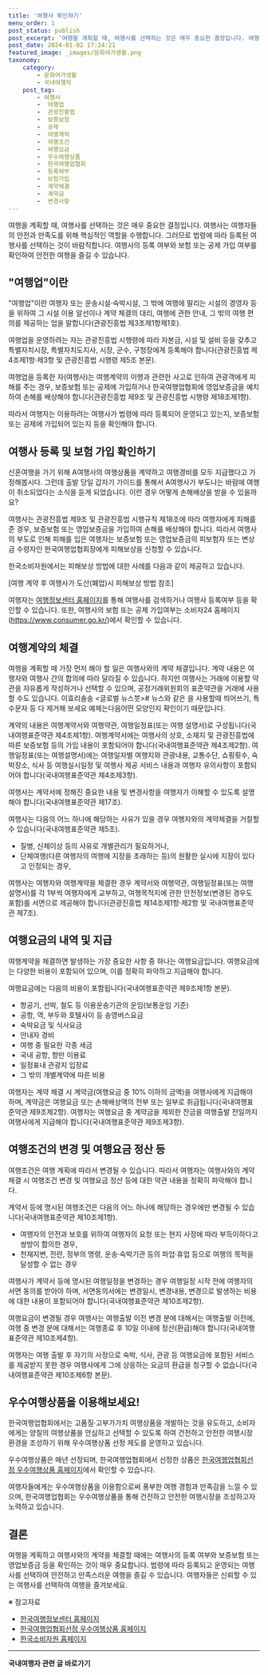 ```yaml
---
title: '여행사 확인하기'
menu_order: 1
post_status: publish
post_excerpt: '여행을 계획할 때, 여행사를 선택하는 것은 매우 중요한 결정입니다. 여행사는 여행자들의 안전과 만족도를 위해 핵심적인 역할을 수행합니다. 그러므로 법령에 따라 등록된 여행사를 선택하는 것이 바람직합니다. 여행사의 등록 여부와 보험 또는 공제 가입 여부를 확인하여 안전한 여행을 즐길 수 있습니다.'
post_date: 2024-01-02 17:24:21
featured_image: _images/문화여가생활.png
taxonomy:
    category:
        - 문화여가생활
        - 국내여행자
    post_tag:
        - 여행사
        -  여행업
        -  관광진흥법
        -  보증보험
        -  공제
        -  여행계약
        -  여행조건
        -  여행요금
        -  우수여행상품
        -  한국여행업협회
        -  등록여부
        -  보험가입
        -  계약체결
        -  계약금
        -  변경사항
---
```



여행을 계획할 때, 여행사를 선택하는 것은 매우 중요한 결정입니다. 여행사는 여행자들의 안전과 만족도를 위해 핵심적인 역할을 수행합니다. 그러므로 법령에 따라 등록된 여행사를 선택하는 것이 바람직합니다. 여행사의 등록 여부와 보험 또는 공제 가입 여부를 확인하여 안전한 여행을 즐길 수 있습니다.

## "여행업"이란

"여행업"이란 여행자 또는 운송시설·숙박시설, 그 밖에 여행에 딸리는 시설의 경영자 등을 위하여 그 시설 이용 알선이나 계약 체결의 대리, 여행에 관한 안내, 그 밖의 여행 편의를 제공하는 업을 말합니다(관광진흥법 제3조제1항제1호).

여행업을 운영하려는 자는 관광진흥법 시행령에 따라 자본금, 시설 및 설비 등을 갖추고 특별자치시장, 특별자치도지사, 시장, 군수, 구청장에게 등록해야 합니다(관광진흥법 제4조제1항·제3항 및 관광진흥법 시행령 제5조 본문).

여행업을 등록한 자(여행사)는 여행계약의 이행과 관련한 사고로 인하여 관광객에게 피해를 주는 경우, 보증보험 또는 공제에 가입하거나 한국여행업협회에 영업보증금을 예치하여 손해를 배상해야 합니다(관광진흥법 제9조 및 관광진흥법 시행령 제18조제1항).

따라서 여행자는 이용하려는 여행사가 법령에 따라 등록되어 운영되고 있는지, 보증보험 또는 공제에 가입되어 있는지 등을 확인해야 합니다.

## 여행사 등록 및 보험 가입 확인하기

신혼여행을 가기 위해 A여행사의 여행상품을 계약하고 여행경비를 모두 지급했다고 가정해봅시다. 그런데 출발 당일 갑자기 가이드를 통해서 A여행사가 부도나는 바람에 여행이 취소되었다는 소식을 듣게 되었습니다. 이런 경우 어떻게 손해배상을 받을 수 있을까요?

여행사는 관광진흥법 제9조 및 관광진흥법 시행규칙 제18조에 따라 여행자에게 피해를 준 경우, 보증보험 또는 영업보증금을 가입하여 손해를 배상해야 합니다. 따라서 여행사의 부도로 인해 피해를 입은 여행자는 보증보험 또는 영업보증금의 피보험자 또는 변상금 수령자인 한국여행업협회장에게 피해보상을 신청할 수 있습니다.

한국소비자원에서는 피해보상 방법에 대한 사례를 다음과 같이 제공하고 있습니다.

[여행 계약 후 여행사가 도산(폐업)시 피해보상 방법 참조]

여행자는 [여행정보센터 홈페이지](http://www.tourinfo.or.kr/)를 통해 여행사를 검색하거나 여행사 등록여부 등을 확인할 수 있습니다. 또한, 여행사의 보험 또는 공제 가입여부는 소비자24 홈페이지(https://www.consumer.go.kr/)에서 확인할 수 있습니다.

## 여행계약의 체결

여행을 계획할 때 가장 먼저 해야 할 일은 여행사와의 계약 체결입니다. 계약 내용은 여행자와 여행사 간의 합의에 따라 달라질 수 있습니다. 하지만 여행사는 거래에 이용할 약관을 자유롭게 작성하거나 선택할 수 있으며, 공정거래위원회의 표준약관을 거래에 사용할 수도 있습니다. 이효리솔송 <글로벌 뉴스붓># 뉴스와 같은  을 사용할때 띄어쓰기, 특수문자 등 다 제거해 보세요 예제는다음어떤 모양인지 확인이기 때문입니다.

계약의 내용은 여행계약서와 여행약관, 여행일정표(또는 여행 설명서)로 구성됩니다(국내여행표준약관 제4조제1항). 여행계약서에는 여행사의 상호, 소재지 및 관광진흥법에 따른 보증보험 등의 가입 내용이 포함되어야 합니다(국내여행표준약관 제4조제2항). 여행일정표(또는 여행설명서)에는 여행일자별 여행지와 관광내용, 교통수단, 쇼핑횟수, 숙박장소, 식사 등 여행실시일정 및 여행사 제공 서비스 내용과 여행자 유의사항이 포함되어야 합니다(국내여행표준약관 제4조제3항).

여행사는 계약서에 정해진 중요한 내용 및 변경사항을 여행자가 이해할 수 있도록 설명해야 합니다(국내여행표준약관 제17조). 

여행사는 다음의 어느 하나에 해당하는 사유가 있을 경우 여행자와의 계약체결을 거절할 수 있습니다(국내여행표준약관 제5조).
- 질병, 신체이상 등의 사유로 개별관리가 필요하거나,
- 단체여행(다른 여행자의 여행에 지장을 초래하는 등)의 원활한 실시에 지장이 있다고 인정되는 경우,
 
여행사는 여행자와 여행계약을 체결한 경우 계약서와 여행약관, 여행일정표(또는 여행설명서)를 각 1부씩 여행자에게 교부하고, 여행목적지에 관한 안전정보(변경된 경우도 포함)를 서면으로 제공해야 합니다(관광진흥법 제14조제1항·제2항 및 국내여행표준약관 제7조).

## 여행요금의 내역 및 지급

여행계약을 체결하면 발생하는 가장 중요한 사항 중 하나는 여행요금입니다. 여행요금에는 다양한 비용이 포함되어 있으며, 이를 정확히 파악하고 지급해야 합니다.

여행요금에는 다음의 비용이 포함됩니다(국내여행표준약관 제9조제1항 본문).
- 항공기, 선박, 철도 등 이용운송기관의 운임(보통운임 기준)
- 공항, 역, 부두와 호텔사이 등 송영버스요금
- 숙박요금 및 식사요금
- 안내자 경비
- 여행 중 필요한 각종 세금
- 국내 공항, 항만 이용료
- 일정표내 관광지 입장료
- 그 밖의 개별계약에 따른 비용

여행자는 계약 체결 시 계약금(여행요금 중 10% 이하의 금액)을 여행사에게 지급해야 하며, 계약금은 여행요금 또는 손해배상액의 전부 또는 일부로 취급됩니다(국내여행표준약관 제9조제2항). 여행자는 여행요금 중 계약금을 제외한 잔금을 여행출발 전일까지 여행사에게 지급해야 합니다(국내여행표준약관 제9조제3항).

## 여행조건의 변경 및 여행요금 정산 등

여행조건은 여행 계획에 따라서 변경될 수 있습니다. 따라서 여행자는 여행사와의 계약 체결 시 여행조건 변경 및 여행요금 정산 등에 대한 약관 내용을 정확히 파악해야 합니다.

계약서 등에 명시된 여행조건은 다음의 어느 하나에 해당하는 경우에만 변경될 수 있습니다(국내여행표준약관 제10조제1항).
- 여행자의 안전과 보호를 위하여 여행자의 요청 또는 현지 사정에 따라 부득이하다고 쌍방이 합의한 경우,
- 천재지변, 전란, 정부의 명령, 운송·숙박기관 등의 파업·휴업 등으로 여행의 목적을 달성할 수 없는 경우

여행사가 계약서 등에 명시된 여행일정을 변경하는 경우 여행일정 시작 전에 여행자의 서면 동의를 받아야 하며, 서면동의서에는 변경일시, 변경내용, 변경으로 발생하는 비용에 대한 내용이 포함되어야 합니다(국내여행표준약관 제10조제2항).

여행요금이 변경될 경우 여행사는 여행출발 이전 변경 분에 대해서는 여행출발 이전에, 여행 중 변경 분에 대해서는 여행종료 후 10일 이내에 정산(환급)해야 합니다(국내여행표준약관 제10조제4항).

여행자는 여행 출발 후 자기의 사정으로 숙박, 식사, 관광 등 여행요금에 포함된 서비스를 제공받지 못한 경우 여행사에게 그에 상응하는 요금의 환급을 청구할 수 없습니다(국내여행표준약관 제10조제6항 본문).

## 우수여행상품을 이용해보세요!

한국여행업협회에서는 고품질·고부가가치 여행상품을 개발하는 것을 유도하고, 소비자에게는 양질의 여행상품을 안심하고 선택할 수 있도록 하여 건전하고 안전한 여행시장 환경을 조성하기 위해 우수여행상품 선정 제도를 운영하고 있습니다. 

우수여행상품은 매년 선정되며, 한국여행업협회에서 선정한 상품은 [한국여행업협회선정 우수여행상품 홈페이지](http://www.besttp.or.kr/)에서 확인할 수 있습니다.

여행자들에게는 우수여행상품을 이용함으로써 풍부한 여행 경험과 만족감을 느낄 수 있으며, 한국여행업협회는 우수여행상품을 통해 건전하고 안전한 여행시장을 조성하고자 노력하고 있습니다.

## 결론

여행을 계획하고 여행사와의 계약을 체결할 때에는 여행사의 등록 여부와 보증보험 또는 영업보증금 등을 확인하는 것이 매우 중요합니다. 법령에 따라 등록되고 운영되는 여행사를 선택하여 안전하고 만족스러운 여행을 즐길 수 있습니다. 여행자들은 신뢰할 수 있는 여행사를 선택하여 여행을 즐겨보세요.

※ 참고자료
- [한국여행정보센터 홈페이지](http://www.tourinfo.or.kr/)
- [한국여행업협회선정 우수여행상품 홈페이지](http://www.besttp.or.kr/)
- [한국소비자원 홈페이지](https://www.consumer.go.kr/)


<!-- wp:separator -->
<hr class="wp-block-separator has-alpha-channel-opacity"/>
<!-- /wp:separator -->

<!-- wp:group {"backgroundColor":"base","layout":{"type":"constrained"}} -->
<div class="wp-block-group has-base-background-color has-background"><!-- wp:paragraph {"align":"center","fontSize":"medium"} -->
<p class="has-text-align-center has-large-font-size"><strong>국내여행자 관련 글 바로가기</strong></p>
<!-- /wp:paragraph -->


<!-- wp:latest-posts
{"categories":[{"id":15374,"count":19,"description":"","link":"https://uknowlaw.com/category/%ea%b5%ad%eb%82%b4%ec%97%ac%ed%96%89%ec%9e%90/","name":"국내여행자","slug":"국내여행자","taxonomy":"category","parent":0,"meta":[],"_links":{"self":[{"href":"https://uknowlaw.com/wp-json/wp/v2/categories/15374"}],"collection":[{"href":"https://uknowlaw.com/wp-json/wp/v2/categories"}],"about":[{"href":"https://uknowlaw.com/wp-json/wp/v2/taxonomies/category"}],"wp:post_type":[{"href":"https://uknowlaw.com/wp-json/wp/v2/posts?categories=15374"}],"curies":[{"name":"wp","href":"https://api.w.org/{rel}","templated":true}]}}],"postsToShow":100,"excerptLength":28,"postLayout":"grid","columns":2,"featuredImageAlign":"left","featuredImageSizeSlug":"large","fontSize":"small"} /--></div>
<!-- /wp:group -->